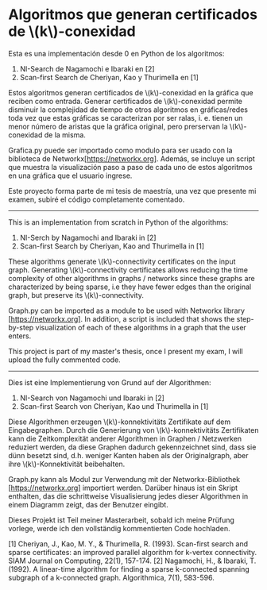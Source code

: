 # Algoritmos que generan certificados de \\(k\\)-conexidad

Esta es una implementación desde 0 en Python de los algoritmos:
1) NI-Search de Nagamochi e Ibaraki en [2]
2) Scan-first Search de Cheriyan, Kao y Thurimella en [1]

Estos algoritmos generan certificados de \\(k\\)-conexidad en la gráfica que reciben como entrada. Generar certificados de \\(k\\)-conexidad permite disminuir la complejidad de tiempo de otros algoritmos en gráficas/redes toda vez que estas gráficas se caracterizan por ser ralas, i. e. tienen un menor número de aristas que la gráfica original, pero prerservan la \\(k\\)-conexidad de la misma. 

Grafica.py puede ser importado como modulo para ser usado con la biblioteca de Networkx[https://networkx.org]. Además, se incluye un script que muestra la visualización paso a paso de cada uno de estos algoritmos en una gráfica que el usuario ingrese. 

Este proyecto forma parte de mi tesis de maestría, una vez que presente mi examen, subiré el código completamente comentado.

---

This is an implementation from scratch in Python of the algorithms:
1) NI-Serch by Nagamochi and Ibaraki in [2]
2) Scan-first Search by Cheriyan, Kao and Thurimella in [1]

These algorithms generate \\(k\\)-connectivity certificates on the input graph. Generating \\(k\\)-connectivity certificates allows reducing the time complexity of other algorithms in graphs / networks since these graphs are characterized by being sparse, i.e they have fewer edges than the original graph, but preserve its \\(k\\)-connectivity.

Graph.py can be imported as a module to be used with Networkx library [https://networkx.org]. In addition, a script is included that shows the step-by-step visualization of each of these algorithms in a graph that the user enters.

This project is part of my master's thesis, once I present my exam, I will upload the fully commented code.

---
Dies ist eine Implementierung von Grund auf der Algorithmen:
1) NI-Search von Nagamochi und Ibaraki in [2]
2) Scan-first Search von Cheriyan, Kao und Thurimella in [1]

Diese Algorithmen erzeugen \\(k\\)-konnektivitäts Zertifikate auf dem Eingabegraphen. Durch die Generierung von \\(k\\)-konnektivitäts Zertifikaten kann die Zeitkomplexität anderer Algorithmen in Graphen / Netzwerken reduziert werden, da diese Graphen dadurch gekennzeichnet sind, dass sie dünn besetzt sind, d.h. weniger Kanten haben als der Originalgraph, aber ihre \\(k\\)-Konnektivität beibehalten.

Graph.py kann als Modul zur Verwendung mit der Networkx-Bibliothek [https://networkx.org] importiert werden. Darüber hinaus ist ein Skript enthalten, das die schrittweise Visualisierung jedes dieser Algorithmen in einem Diagramm zeigt, das der Benutzer eingibt.
  
Dieses Projekt ist Teil meiner Masterarbeit, sobald ich meine Prüfung vorlege, werde ich den vollständig kommentierten Code hochladen.


[1] Cheriyan, J., Kao, M. Y., & Thurimella, R. (1993). Scan-first search and sparse certificates: an improved parallel algorithm for k-vertex connectivity. SIAM Journal on Computing, 22(1), 157-174.
[2] Nagamochi, H., & Ibaraki, T. (1992). A linear-time algorithm for finding a sparse k-connected spanning subgraph of a k-connected graph. Algorithmica, 7(1), 583-596.
